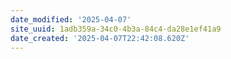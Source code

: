 ```yaml
---
date_modified: '2025-04-07'
site_uuid: 1adb359a-34c0-4b3a-84c4-da28e1ef41a9
date_created: '2025-04-07T22:42:08.620Z'
---
```





